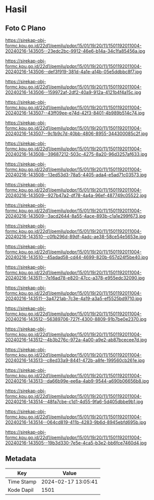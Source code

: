 # Hasil

## Foto C Plano

https://sirekap-obj-formc.kpu.go.id/22d1/pemilu/pdpr/15/01/19/20/11/1501192011004-20240216-143505--23edc2bc-9912-46e6-b14a-34c1fa85456a.jpg

https://sirekap-obj-formc.kpu.go.id/22d1/pemilu/pdpr/15/01/19/20/11/1501192011004-20240216-143506--def3f919-381d-4a1e-a14b-05e5ddbbc8f7.jpg

https://sirekap-obj-formc.kpu.go.id/22d1/pemilu/pdpr/15/01/19/20/11/1501192011004-20240216-143506--159972af-2df2-40a9-912a-4121b4f4a15c.jpg

https://sirekap-obj-formc.kpu.go.id/22d1/pemilu/pdpr/15/01/19/20/11/1501192011004-20240216-143507--43ff09ee-e74d-42f3-8401-4b989b514c74.jpg

https://sirekap-obj-formc.kpu.go.id/22d1/pemilu/pdpr/15/01/19/20/11/1501192011004-20240216-143507--9c1b9c7d-40bb-4806-8955-344300085c2f.jpg

https://sirekap-obj-formc.kpu.go.id/22d1/pemilu/pdpr/15/01/19/20/11/1501192011004-20240216-143508--39687212-503c-4275-8a20-96d3257af633.jpg

https://sirekap-obj-formc.kpu.go.id/22d1/pemilu/pdpr/15/01/19/20/11/1501192011004-20240216-143508--13ed53d3-78a5-4405-ada4-e5ad71c03573.jpg

https://sirekap-obj-formc.kpu.go.id/22d1/pemilu/pdpr/15/01/19/20/11/1501192011004-20240216-143509--927b47a2-df78-4a4a-96ef-487749c05522.jpg

https://sirekap-obj-formc.kpu.go.id/22d1/pemilu/pdpr/15/01/19/20/11/1501192011004-20240216-143509--3acd2644-8a55-4ace-893b-c1a1e299f673.jpg

https://sirekap-obj-formc.kpu.go.id/22d1/pemilu/pdpr/15/01/19/20/11/1501192011004-20240216-143510--c0fb296d-89df-4adc-ae38-58ce54e5653e.jpg

https://sirekap-obj-formc.kpu.go.id/22d1/pemilu/pdpr/15/01/19/20/11/1501192011004-20240216-143510--45adad58-cd44-4699-820b-657d24f5be40.jpg

https://sirekap-obj-formc.kpu.go.id/22d1/pemilu/pdpr/15/01/19/20/11/1501192011004-20240216-143511--7e16ad78-e820-47cc-a378-e955edc32090.jpg

https://sirekap-obj-formc.kpu.go.id/22d1/pemilu/pdpr/15/01/19/20/11/1501192011004-20240216-143511--3a4721ab-7c3e-4a19-a3a5-ef5525bd9710.jpg

https://sirekap-obj-formc.kpu.go.id/22d1/pemilu/pdpr/15/01/19/20/11/1501192011004-20240216-143512--56389706-727f-4300-8809-91b7be0e2370.jpg

https://sirekap-obj-formc.kpu.go.id/22d1/pemilu/pdpr/15/01/19/20/11/1501192011004-20240216-143512--4b3b276c-972a-4a00-a9e2-ab87bcecee7d.jpg

https://sirekap-obj-formc.kpu.go.id/22d1/pemilu/pdpr/15/01/19/20/11/1501192011004-20240216-143513--c8ed33a9-8441-472b-a8fe-199560cb261e.jpg

https://sirekap-obj-formc.kpu.go.id/22d1/pemilu/pdpr/15/01/19/20/11/1501192011004-20240216-143513--da66b99e-ee6a-4ab9-9544-a690b06656b8.jpg

https://sirekap-obj-formc.kpu.go.id/22d1/pemilu/pdpr/15/01/19/20/11/1501192011004-20240216-143514--48fa7cbe-c1d1-4d55-9fa6-5d405dbbe9b1.jpg

https://sirekap-obj-formc.kpu.go.id/22d1/pemilu/pdpr/15/01/19/20/11/1501192011004-20240216-143514--064cd819-411b-4283-9b6d-8945ebfd695b.jpg

https://sirekap-obj-formc.kpu.go.id/22d1/pemilu/pdpr/15/01/19/20/11/1501192011004-20240216-143505--19b3d330-7e5e-4ca5-b3e2-bb6fce7460d4.jpg


## Metadata

| Key        | Value               |
| ---------- | ------------------- |
| Time Stamp | 2024-02-17 13:05:41 |
| Kode Dapil | 1501                |




